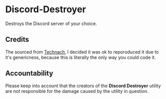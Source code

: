 # Discord-Destroyer

Destroys the Discord server of your choice.

## Credits

The sourced from [Technach](https://github.com/technach), I decided it was ok to reporoduced it due to it's genericness, because this is literally the only way you could code it. 

## Accountability

Please keep into account that the creators of the **Discord Destroyer** utility are not responsible for the damage caused by the utility in question.